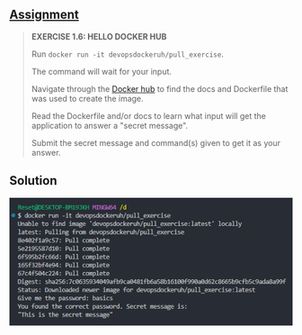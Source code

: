 ## [Assignment](https://devopswithdocker.com/part-1/section-3#exercises-15---16)

> **EXERCISE 1.6: HELLO DOCKER HUB**
> 
> Run `docker run -it devopsdockeruh/pull_exercise`.
> 
> The command will wait for your input.
> 
> Navigate through the [Docker hub](https://hub.docker.com/) to find the docs and Dockerfile that was used to create the image.
> 
> Read the Dockerfile and/or docs to learn what input will get the application to answer a "secret message".
> 
> Submit the secret message and command(s) given to get it as your answer.

## Solution

![Solution to Exercise 1.6](https://raw.githubusercontent.com/VikSil/DevOps_with_Docker/refs/heads/trunk/Part1/Exercise_1.6/Exercise_1.6.png)
